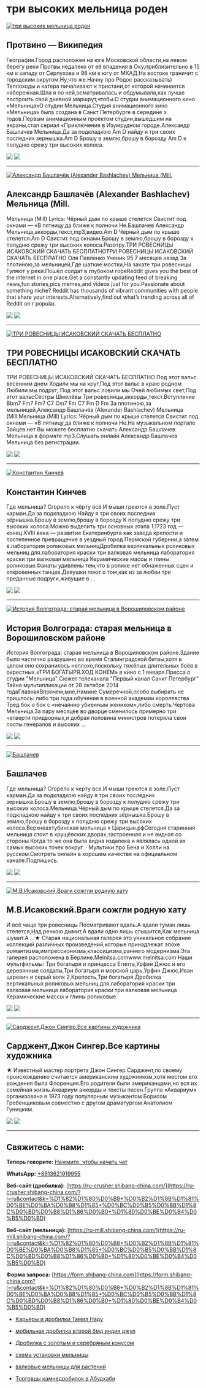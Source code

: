 # три высоких мельница роден

<a href="https://swt.shibang-china.com/?l=ru&img&k=%D1%82%D1%80%D0%B8+%D0%B2%D1%8B%D1%81%D0%BE%D0%BA%D0%B8%D1%85+%D0%BC%D0%B5%D0%BB%D1%8C%D0%BD%D0%B8%D1%86%D0%B0+%D1%80%D0%BE%D0%B4%D0%B5%D0%BD" target="_blank">![три высоких мельница роден](http://static.shibang-china.com/all-800x300/631.jpg)</a>

## Протвино — Википедия
География.Город расположен на юге Московской области,на левом берегу реки Протвы,недалеко от её впадения в Оку,приблизительно в 15 км к западу от Серпухова и 98 км к югу от МКАД.На востоке граничит с городским округом.Ну,что же.Начну про Родос рассказывать) Теплоходы и катера пичаливают к пристани,от которой начинается набережная.Шла я по ней,осматривалась и обдумывала,как лучше построить свой дневной маршрут,чтобы.О студии анимационного кино &#171;Мельница&#187;О студии Мельница.Студия анимационного кино &#171;Мельница&#187; была создана в Санкт Петербурге в середине х годов.Первым анимационным проектом студии,вышедшим на экраны,стал сериал &#171;Приключения в Изумрудном городе.Александр Башлачев Мельница.Да за подкладкою Am D найду я три своих последних зернышка.Am D Брошу в землю,брошу в борозду Am D к полудню срежу три высоких колоса.


<a href="https://whatsapp.shibangsoft.com/WhatsApp.php" target="_blank" title="WhatsApp">![](http://static.shibang-china.com/icon/whatsapp.png)</a> <a href="https://swt.shibang-china.com/?l=ru&icon&k=%D1%82%D1%80%D0%B8+%D0%B2%D1%8B%D1%81%D0%BE%D0%BA%D0%B8%D1%85+%D0%BC%D0%B5%D0%BB%D1%8C%D0%BD%D0%B8%D1%86%D0%B0+%D1%80%D0%BE%D0%B4%D0%B5%D0%BD" target="_blank">![](http://static.shibang-china.com/icon/chat-ru.png)</a>

---

<a href="https://swt.shibang-china.com/?l=ru&img&k=%D1%82%D1%80%D0%B8+%D0%B2%D1%8B%D1%81%D0%BE%D0%BA%D0%B8%D1%85+%D0%BC%D0%B5%D0%BB%D1%8C%D0%BD%D0%B8%D1%86%D0%B0+%D1%80%D0%BE%D0%B4%D0%B5%D0%BD" target="_blank">![Александр Башлачёв (Alexander Bashlachev) Мельница (Mill.](http://static.shibang-china.com/all-800x300/798.jpg)</a>

## Александр Башлачёв (Alexander Bashlachev) Мельница (Mill.
Мельница (Mill) Lyrics: Чёрный дым по крыше стелется Свистит под окнами — &#171;В пятницу,да ближе к полночи Не.Башлачев Александр Мельница,аккорды,текст,mp3,видео.Am D Черный дым по крыше стелется.Am D Свистит под окнами.Брошу в землю,брошу в борозду к полудню срежу три высоких колоса.Разотру.ТРИ РОВЕСНИЦЫ ИСАКОВСКИЙ СКАЧАТЬ БЕСПЛАТНОТРИ РОВЕСНИЦЫ ИСАКОВСКИЙ СКАЧАТЬ БЕСПЛАТНО Оля Павленко Ученик 95 7 месяцев назад За плотиною,за мельницей,Где шаткие мостки,На закате три ровесницы Гуляют у реки.Пошёл солдат в глубоком гореReddit gives you the best of the internet in one place.Get a constantly updating feed of breaking news,fun stories,pics,memes,and videos just for you.Passionate about something niche? Reddit has thousands of vibrant communities with people that share your interests.Alternatively,find out what’s trending across all of Reddit on r popular.


<a href="https://whatsapp.shibangsoft.com/WhatsApp.php" target="_blank" title="WhatsApp">![](http://static.shibang-china.com/icon/whatsapp.png)</a> <a href="https://swt.shibang-china.com/?l=ru&icon&k=%D1%82%D1%80%D0%B8+%D0%B2%D1%8B%D1%81%D0%BE%D0%BA%D0%B8%D1%85+%D0%BC%D0%B5%D0%BB%D1%8C%D0%BD%D0%B8%D1%86%D0%B0+%D1%80%D0%BE%D0%B4%D0%B5%D0%BD" target="_blank">![](http://static.shibang-china.com/icon/chat-ru.png)</a>

---

<a href="https://swt.shibang-china.com/?l=ru&img&k=%D1%82%D1%80%D0%B8+%D0%B2%D1%8B%D1%81%D0%BE%D0%BA%D0%B8%D1%85+%D0%BC%D0%B5%D0%BB%D1%8C%D0%BD%D0%B8%D1%86%D0%B0+%D1%80%D0%BE%D0%B4%D0%B5%D0%BD" target="_blank">![ТРИ РОВЕСНИЦЫ ИСАКОВСКИЙ СКАЧАТЬ БЕСПЛАТНО](http://static.shibang-china.com/all-800x300/1353.jpg)</a>

## ТРИ РОВЕСНИЦЫ ИСАКОВСКИЙ СКАЧАТЬ БЕСПЛАТНО
ТРИ РОВЕСНИЦЫ ИСАКОВСКИЙ СКАЧАТЬ БЕСПЛАТНО Под этот вальс весенним днем Ходили мы на круг,Под этот вальс в краю родном Любили мы подруг; Под этот вальс ловили мы Очей любимых свет,Под этот вальсСёстры Шмелёвы Три ровесницы,аккорды,текст.Вступление Bbm7 Fm7 Fm7 C7 Cm7 Fm C7 Fm D Fm За плотиною,за мельницей,Александр Башлачёв (Alexander Bashlachev) Мельница (Mill.Мельница (Mill) Lyrics: Чёрный дым по крыше стелется Свистит под окнами — &#171;В пятницу,да ближе к полночи Не.На музыкальном портале Зайцев.нет Вы можете бесплатно скачать Александр Башлачев Мельница в формате mp3.Слушать онлайн Александр Башлачев Мельница без регистрации.


<a href="https://whatsapp.shibangsoft.com/WhatsApp.php" target="_blank" title="WhatsApp">![](http://static.shibang-china.com/icon/whatsapp.png)</a> <a href="https://swt.shibang-china.com/?l=ru&icon&k=%D1%82%D1%80%D0%B8+%D0%B2%D1%8B%D1%81%D0%BE%D0%BA%D0%B8%D1%85+%D0%BC%D0%B5%D0%BB%D1%8C%D0%BD%D0%B8%D1%86%D0%B0+%D1%80%D0%BE%D0%B4%D0%B5%D0%BD" target="_blank">![](http://static.shibang-china.com/icon/chat-ru.png)</a>

---

<a href="https://swt.shibang-china.com/?l=ru&img&k=%D1%82%D1%80%D0%B8+%D0%B2%D1%8B%D1%81%D0%BE%D0%BA%D0%B8%D1%85+%D0%BC%D0%B5%D0%BB%D1%8C%D0%BD%D0%B8%D1%86%D0%B0+%D1%80%D0%BE%D0%B4%D0%B5%D0%BD" target="_blank">![Константин Кинчев](http://static.shibang-china.com/all-800x300/267.jpg)</a>

## Константин Кинчев
Где мельница? Сгорело к чёрту всё.И мыши греются в золе.Пуст карман.Да за подкладкою Найду я три своих последних зёрнышка.Брошу в землю,брошу в борозду К полудню срежу три высоких колоса.Можно выделить три основных этапа 1.1723 год — конец XVIII века — развитие Екатеринбурга как завода крепости и постепенное превращение в уездный город Пермской губернии,а затем в.лаборатория роликовых мельницДробилка вертикальных роликовых мельниц для.лаборатория краски три валковая мельница лаборатория краски три валковая мельница Керамические массы и глины роликовые.Фанаты удивлены тем,что в ролике нет обнаженных сцен и откровенных танцев.Девушки поют о том,как из за любви три преданные подруги,живущие в …


<a href="https://whatsapp.shibangsoft.com/WhatsApp.php" target="_blank" title="WhatsApp">![](http://static.shibang-china.com/icon/whatsapp.png)</a> <a href="https://swt.shibang-china.com/?l=ru&icon&k=%D1%82%D1%80%D0%B8+%D0%B2%D1%8B%D1%81%D0%BE%D0%BA%D0%B8%D1%85+%D0%BC%D0%B5%D0%BB%D1%8C%D0%BD%D0%B8%D1%86%D0%B0+%D1%80%D0%BE%D0%B4%D0%B5%D0%BD" target="_blank">![](http://static.shibang-china.com/icon/chat-ru.png)</a>

---

<a href="https://swt.shibang-china.com/?l=ru&img&k=%D1%82%D1%80%D0%B8+%D0%B2%D1%8B%D1%81%D0%BE%D0%BA%D0%B8%D1%85+%D0%BC%D0%B5%D0%BB%D1%8C%D0%BD%D0%B8%D1%86%D0%B0+%D1%80%D0%BE%D0%B4%D0%B5%D0%BD" target="_blank">![История Волгограда: старая мельница в Ворошиловском районе](http://static.shibang-china.com/all-800x300/1373.jpg)</a>

## История Волгограда: старая мельница в Ворошиловском районе
История Волгограда: старая мельница в Ворошиловском районе.Здание было частично разрушено во время Сталинградской битвы,хотя в целом оно сохранилось неплохо,поскольку тяжёлых длительных боёв в окрестных.&#171;ТРИ БОГАТЫРЯ.ХОД КОНЕМ&#187; в кино с 1 января.Пресса о студии &quot;Мельница&quot; Сюжет телеканала &quot;Первый канал Санкт Петербург&quot; Тайна мультипликации от 28 октября 2014 годаГлавнаяВпрочем,мне,Намине Сумеречной,особо выбирать не пришлось: либо три года обучения в военной академии королевства Тред бок о бок с &#171;нечаянно убиенным женихом&#187;,либо смерть.Чертова Мельница.За пару месяцев во дворце сменилось примерно три четверти придворных,и добрая половина министров потеряла свои посты.генералов и высоких …


<a href="https://whatsapp.shibangsoft.com/WhatsApp.php" target="_blank" title="WhatsApp">![](http://static.shibang-china.com/icon/whatsapp.png)</a> <a href="https://swt.shibang-china.com/?l=ru&icon&k=%D1%82%D1%80%D0%B8+%D0%B2%D1%8B%D1%81%D0%BE%D0%BA%D0%B8%D1%85+%D0%BC%D0%B5%D0%BB%D1%8C%D0%BD%D0%B8%D1%86%D0%B0+%D1%80%D0%BE%D0%B4%D0%B5%D0%BD" target="_blank">![](http://static.shibang-china.com/icon/chat-ru.png)</a>

---

<a href="https://swt.shibang-china.com/?l=ru&img&k=%D1%82%D1%80%D0%B8+%D0%B2%D1%8B%D1%81%D0%BE%D0%BA%D0%B8%D1%85+%D0%BC%D0%B5%D0%BB%D1%8C%D0%BD%D0%B8%D1%86%D0%B0+%D1%80%D0%BE%D0%B4%D0%B5%D0%BD" target="_blank">![Башлачев](http://static.shibang-china.com/all-800x300/758.jpg)</a>

## Башлачев
Где мельница? Сгорело к черту все.И мыши греются в золе.Пуст карман.Да за подкладкою найду я три своих последних зернышка.Брошу в землю,брошу в борозду к полудню срежу три высоких колоса.Мельница.Чёрный дым по крыше стелется.Да за подкладкою найду я три своих последних зёрнышка.Брошу в землю,брошу в борозду к полудню срежу три высоких колоса.Верхнеахтубинская мельница &#187; Царицын.рфСегодня старинная мельница стоит в хрущёвских дворах,застроенная и не видная со стороны.Когда то же она была видна издалека и являлась одной их самых высоких точек вокруг.&nbsp;&#0183;&#32;Мультики про Бена и Холли на русском.Смотреть онлайн в хорошем качестве на официальном канале.Подпишись.


<a href="https://whatsapp.shibangsoft.com/WhatsApp.php" target="_blank" title="WhatsApp">![](http://static.shibang-china.com/icon/whatsapp.png)</a> <a href="https://swt.shibang-china.com/?l=ru&icon&k=%D1%82%D1%80%D0%B8+%D0%B2%D1%8B%D1%81%D0%BE%D0%BA%D0%B8%D1%85+%D0%BC%D0%B5%D0%BB%D1%8C%D0%BD%D0%B8%D1%86%D0%B0+%D1%80%D0%BE%D0%B4%D0%B5%D0%BD" target="_blank">![](http://static.shibang-china.com/icon/chat-ru.png)</a>

---

<a href="https://swt.shibang-china.com/?l=ru&img&k=%D1%82%D1%80%D0%B8+%D0%B2%D1%8B%D1%81%D0%BE%D0%BA%D0%B8%D1%85+%D0%BC%D0%B5%D0%BB%D1%8C%D0%BD%D0%B8%D1%86%D0%B0+%D1%80%D0%BE%D0%B4%D0%B5%D0%BD" target="_blank">![М.В.Исаковский.Враги сожгли родную хату](http://static.shibang-china.com/all-800x300/423.jpg)</a>

## М.В.Исаковский.Враги сожгли родную хату
И всё чаще три ровесницы Посматривают вдаль.А вдали туман лишь стелется,Над речкою дымит,А вдали одно лишь слышится,Как мельница шумит.А …★ Старая национальная галерея это уникальное собрание коллекций различных произведений,которые принадлежат эпохе романтизма,импрессионизма,классицизма,раннего модернизма.Эта галерея расположена в Берлине.Melnitsa.comwww.melnitsa.com Наши мультфильмы: Три богатыря и принцесса Египта,Урфин Джюс и его деревянные солдаты,Три богатыря и морской царь,Урфин Джюс,Иван царевич и серый волк 2,Крепость,Три богатыря.Дробилка вертикальных роликовых мельниц для.лаборатория краски три валковая мельница лаборатория краски три валковая мельница Керамические массы и глины роликовые.


<a href="https://whatsapp.shibangsoft.com/WhatsApp.php" target="_blank" title="WhatsApp">![](http://static.shibang-china.com/icon/whatsapp.png)</a> <a href="https://swt.shibang-china.com/?l=ru&icon&k=%D1%82%D1%80%D0%B8+%D0%B2%D1%8B%D1%81%D0%BE%D0%BA%D0%B8%D1%85+%D0%BC%D0%B5%D0%BB%D1%8C%D0%BD%D0%B8%D1%86%D0%B0+%D1%80%D0%BE%D0%B4%D0%B5%D0%BD" target="_blank">![](http://static.shibang-china.com/icon/chat-ru.png)</a>

---

<a href="https://swt.shibang-china.com/?l=ru&img&k=%D1%82%D1%80%D0%B8+%D0%B2%D1%8B%D1%81%D0%BE%D0%BA%D0%B8%D1%85+%D0%BC%D0%B5%D0%BB%D1%8C%D0%BD%D0%B8%D1%86%D0%B0+%D1%80%D0%BE%D0%B4%D0%B5%D0%BD" target="_blank">![Сарджент,Джон Сингер.Все картины художника](http://static.shibang-china.com/all-800x300/1479.jpg)</a>

## Сарджент,Джон Сингер.Все картины художника
★ Известный мастер портрета Джон Сингер Сарджент,по своему происхождению считается американским художником,хотя местом его рождения была Флоренция.Его родители были американцами,но вся их семейная жизнь.Аквариум аккорды и тексты песен.Группа &#171;Аквариум&#187; организована в 1973 году популярным музыкантом Борисом Гребенщиковым совместно с другом драматургом Анатолием Гуницким.

<a href="https://whatsapp.shibangsoft.com/WhatsApp.php" target="_blank" title="WhatsApp">![](http://static.shibang-china.com/icon/whatsapp.png)</a> <a href="https://swt.shibang-china.com/?l=ru&icon&k=%D1%82%D1%80%D0%B8+%D0%B2%D1%8B%D1%81%D0%BE%D0%BA%D0%B8%D1%85+%D0%BC%D0%B5%D0%BB%D1%8C%D0%BD%D0%B8%D1%86%D0%B0+%D1%80%D0%BE%D0%B4%D0%B5%D0%BD" target="_blank">![](http://static.shibang-china.com/icon/chat-ru.png)</a>

---
## Свяжитесь с нами:

**Теперь говорите:** [Нажмите, чтобы начать чат](https://swt.shibang-china.com?l=ru&contact&k=%D1%82%D1%80%D0%B8+%D0%B2%D1%8B%D1%81%D0%BE%D0%BA%D0%B8%D1%85+%D0%BC%D0%B5%D0%BB%D1%8C%D0%BD%D0%B8%D1%86%D0%B0+%D1%80%D0%BE%D0%B4%D0%B5%D0%BD)

**WhatsApp:**  [+8613621919955](https://whatsapp.shibangsoft.com/WhatsApp.php)

**Веб-сайт (дробилка):** [https://ru-crusher.shibang-china.com/](https://ru-crusher.shibang-china.com/?l=ru&contact&k=%D1%82%D1%80%D0%B8+%D0%B2%D1%8B%D1%81%D0%BE%D0%BA%D0%B8%D1%85+%D0%BC%D0%B5%D0%BB%D1%8C%D0%BD%D0%B8%D1%86%D0%B0+%D1%80%D0%BE%D0%B4%D0%B5%D0%BD)

**Веб-сайт (мельница):** [https://ru-mill.shibang-china.com/](https://ru-mill.shibang-china.com/?l=ru&contact&k=%D1%82%D1%80%D0%B8+%D0%B2%D1%8B%D1%81%D0%BE%D0%BA%D0%B8%D1%85+%D0%BC%D0%B5%D0%BB%D1%8C%D0%BD%D0%B8%D1%86%D0%B0+%D1%80%D0%BE%D0%B4%D0%B5%D0%BD)

**Форма запроса:** [https://form.shibang-china.com](https://form.shibang-china.com?l=ru&contact&k=%D1%82%D1%80%D0%B8+%D0%B2%D1%8B%D1%81%D0%BE%D0%BA%D0%B8%D1%85+%D0%BC%D0%B5%D0%BB%D1%8C%D0%BD%D0%B8%D1%86%D0%B0+%D1%80%D0%BE%D0%B4%D0%B5%D0%BD)

* [Карьеры и дробилки Тамил Наду](../125/%D0%9A%D0%B0%D1%80%D1%8C%D0%B5%D1%80%D1%8B%20%D0%B8%20%D0%B4%D1%80%D0%BE%D0%B1%D0%B8%D0%BB%D0%BA%D0%B8%20%D0%A2%D0%B0%D0%BC%D0%B8%D0%BB%20%D0%9D%D0%B0%D0%B4%D1%83.md)

* [мобильная дробилка второй бмд индия джул](../122/%D0%BC%D0%BE%D0%B1%D0%B8%D0%BB%D1%8C%D0%BD%D0%B0%D1%8F%20%D0%B4%D1%80%D0%BE%D0%B1%D0%B8%D0%BB%D0%BA%D0%B0%20%D0%B2%D1%82%D0%BE%D1%80%D0%BE%D0%B9%20%D0%B1%D0%BC%D0%B4%20%D0%B8%D0%BD%D0%B4%D0%B8%D1%8F%20%D0%B4%D0%B6%D1%83%D0%BB.md)

* [Дробилка с золотым и серебряным конусом](../122/%D0%94%D1%80%D0%BE%D0%B1%D0%B8%D0%BB%D0%BA%D0%B0%20%D1%81%20%D0%B7%D0%BE%D0%BB%D0%BE%D1%82%D1%8B%D0%BC%20%D0%B8%20%D1%81%D0%B5%D1%80%D0%B5%D0%B1%D1%80%D1%8F%D0%BD%D1%8B%D0%BC%20%D0%BA%D0%BE%D0%BD%D1%83%D1%81%D0%BE%D0%BC.md)

* [схема установки мельницы](../125/%D1%81%D1%85%D0%B5%D0%BC%D0%B0%20%D1%83%D1%81%D1%82%D0%B0%D0%BD%D0%BE%D0%B2%D0%BA%D0%B8%20%D0%BC%D0%B5%D0%BB%D1%8C%D0%BD%D0%B8%D1%86%D1%8B.md)

* [валковые мельницы для растений](../125/%D0%B2%D0%B0%D0%BB%D0%BA%D0%BE%D0%B2%D1%8B%D0%B5%20%D0%BC%D0%B5%D0%BB%D1%8C%D0%BD%D0%B8%D1%86%D1%8B%20%D0%B4%D0%BB%D1%8F%20%D1%80%D0%B0%D1%81%D1%82%D0%B5%D0%BD%D0%B8%D0%B9.md)

* [Торговцы камнедробилок в Абудхаби](../124/%D0%A2%D0%BE%D1%80%D0%B3%D0%BE%D0%B2%D1%86%D1%8B%20%D0%BA%D0%B0%D0%BC%D0%BD%D0%B5%D0%B4%D1%80%D0%BE%D0%B1%D0%B8%D0%BB%D0%BE%D0%BA%20%D0%B2%20%D0%90%D0%B1%D1%83%D0%B4%D1%85%D0%B0%D0%B1%D0%B8.md)